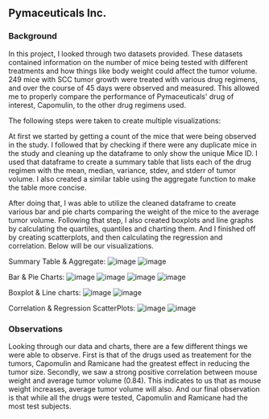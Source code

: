 ## Pymaceuticals Inc. 

### Background 
In this project, I looked through two datasets provided. These datasets contained information on the number of mice being tested with different treatments and how things like body weight could affect the tumor volume. 249 mice with SCC tumor growth were treated with various drug regimens, and over the course of 45 days were observed and measured. This allowed me to properly compare the performance of Pymaceuticals' drug of interest, Capomulin, to the other drug regimens used. 

The following steps were taken to create multiple visualizations: 

At first we started by getting a count of the mice that were being observed in the study. I followed that by checking if there were any duplicate mice in the study and cleaning up the dataframe to only show the unique Mice ID. I used that dataframe to create a summary table that lists each of the drug regimen with the mean, median, variance, stdev, and stderr of tumor volume. I also created a similar table using the aggregate function to make the table more concise. 

After doing that, I was able to utilize the cleaned dataframe to create various bar and pie charts comparing the weight of the mice to the average tumor volume. Following that step, I also created boxplots and line graphs by calculating the quartiles, quantiles and charting them. And I finished off by creating scatterplots, and then calculating the regression and correlation. Below will be our visualizations. 

Summary Table & Aggregate: 
![image](https://github.com/stoddow313/Pymaceuticals-Challenge/assets/134353666/4d951622-9463-4d02-98f4-40ccde980416)
![image](https://github.com/stoddow313/Pymaceuticals-Challenge/assets/134353666/89afce10-bda6-481e-a94e-8dfc9cf145f5)

Bar & Pie Charts: 
![image](https://github.com/stoddow313/Pymaceuticals-Challenge/assets/134353666/731aee00-645f-48fe-8760-af413e004561)
![image](https://github.com/stoddow313/Pymaceuticals-Challenge/assets/134353666/4ca9bbb3-3c8e-4a42-8579-d0f3160eedef)
![image](https://github.com/stoddow313/Pymaceuticals-Challenge/assets/134353666/01bac236-e056-4321-954f-33576fe03a04)
![image](https://github.com/stoddow313/Pymaceuticals-Challenge/assets/134353666/e819180b-a1b1-4e47-9f26-e8a44008d232)

Boxplot & Line charts: 
![image](https://github.com/stoddow313/Pymaceuticals-Challenge/assets/134353666/6697e411-3c49-4d94-a08a-4ead421a3d22)
![image](https://github.com/stoddow313/Pymaceuticals-Challenge/assets/134353666/02ad2283-6316-407e-9d51-592df35d0867)

Correlation & Regression ScatterPlots:
![image](https://github.com/stoddow313/Pymaceuticals-Challenge/assets/134353666/478440e5-187a-4bba-b29a-10c3940a8eb4)
![image](https://github.com/stoddow313/Pymaceuticals-Challenge/assets/134353666/39799ccd-75c2-4640-a31d-a20ab41ec99c)

### Observations 

Looking through our data and charts, there are a few different things we were able to observe. 
First is that of the drugs used as treatement for the tumors, Capomulin and Ramicane had the greatest effect in reducing the tumor size. 
Secondly, we saw a strong positive correlation between mouse weight and average tumor volume (0.84). This indicates to us that as mouse weight increases, average tumor volume will also. 
And our final observation is that while all the drugs were tested, Capomulin and Ramicane had the most test subjects. 
